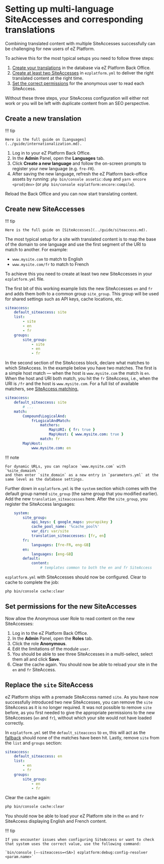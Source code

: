 # Setting up multi-language SiteAccesses and corresponding translations

Combining translated content with multiple SiteAccesses successfully can be challenging for new users of eZ Platform.

To achieve this for the most typical setups you need to follow three steps:

1. [Create your translations](#create-a-new-translation) in the database via eZ Platform Back Office.
1. [Create at least two SiteAccesses](#create-new-siteaccesses) in `ezplatform.yml` to deliver the right translated content at the right time.
1. [Set the correct permissions](#set-permissions-for-the-new-siteaccesses) for the anonymous user to read each SiteAccess.

Without these three steps, your SiteAccess configuration will either not work or you will be left with duplicate content from an SEO perspective.

## Create a new translation

!!! tip

    Here is the full guide on [Languages](../guide/internationalization.md).

1. Log in to your eZ Platform Back Office.
1. In the **Admin** Panel, open the **Languages** tab.
1. Click **Create a new language** and follow the on-screen prompts to register your new language (e.g. `fre-FR`).
1. After saving the new language, refresh the eZ Platform back-office assets by running: `php bin/console assetic:dump` and `yarn encore <prod|dev>` (or `php bin/console ezplatform:encore:compile`).

Reload the Back Office and you can now start translating content.

## Create new SiteAccesses

!!! tip

    Here is the full guide on [SiteAccesses](../guide/siteaccess.md).

The most typical setup for a site with translated content is to map the base of the domain to one language
and use the first segment of the URI to match to another. For example:
- `www.mysite.com` to match to English
- `www.mysite.com/fr` to match to French

To achieve this you need to create at least two new SiteAccesses in your `ezplatform.yml` file.

The first bit of this working example lists the new SiteAccesses `en` and `fr` and adds them both to a common group `site_group`.
This group will be used for shared settings such as API keys, cache locations, etc.

``` yaml
siteaccess:
    default_siteaccess: site
    list:
        - site
        - en
        - fr
    groups:
        site_group:
            - site
            - en
            - fr
```

In the second section of the SiteAccess block, declare what matches to which SiteAccess.
In the example below you have two matches. The first is a simple host match — when the host is `www.mysite.com` the match is `en`.
When the host and URI both match, you hit the `fr` SiteAccess, i.e., when the URI is `/fr` and the host is `www.mysite.com`.
For a full list of available matchers, see [SiteAccess matching.](../guide/siteaccess.md#siteaccess-matching)

``` yaml
siteaccess:
    default_siteaccess: site
        # ...
    match:
        Compound\LogicalAnd:
            frLogicalAndMatch:
                matchers:
                    Map\URI: { fr: true }
                    Map\Host: { www.mysite.com: true }
                match: fr
        Map\Host:
            www.mysite.com: en
```

!!! note

    For dynamic URLs, you can replace `www.mysite.com` with `%site_domain%`
    and then enter `site_domain` as a new entry in `parameters.yml` at the same level as the database settings.

Further down in `ezplatform.yml` is the `system` section which comes with the default group named `site_group` (the same group that you modified earlier).
Add the new `translation_siteaccesses` here. After the `site_group`, you register the SiteAccess languages:

``` yaml
    system:
        site_group:
            api_keys: { google_maps: yourapikey }
            cache_pool_name: '%cache_pool%'
            var_dir: var/site
            translation_siteaccesses: [fr, en]
        fr:
            languages: [fre-FR, eng-GB]
        en:
            languages: [eng-GB]
        default:
            content:
                # templates common to both the en and fr SiteAccess
```

`ezplatform.yml` with SiteAccesses should now be configured. Clear to cache to complete the job:

``` bash
php bin/console cache:clear
```

## Set permissions for the new SiteAccesses

Now allow the Anonymous user Role to read content on the new SiteAccesses:

1. Log in to the eZ Platform Back Office.
1. In the **Admin** Panel, open the **Roles** tab.
1. Click the role **Anonymous**.
1. Edit the limitations of the module `user`.
1. You should be able to see three SiteAccesses in a multi-select, select them all and click **Save**.
1. Clear the cache again. You should now be able to reload your site in the `en` and `fr` SiteAccess.

## Replace the `site` SiteAccess

eZ Platform ships with a premade SiteAccess named `site`. As you have now successfully introduced two new SiteAccesses,
you can remove the `site` SiteAccess as it is no longer required.
It was not possible to remove `site` before, as you first needed to give the appropriate permissions to the new SiteAccesses (`en` and `fr`),
without which your site would not have loaded correctly.

In `ezplatform.yml` set the `default_siteaccess` to `en`,
this will act as the [fallback](../guide/siteaccess/#multilanguage-sites) should none of the matches have been hit.
Lastly, remove `site` from the `list` and `groups` section:

``` yaml
siteaccess:
    default_siteaccess: en
    list:
        - en
        - fr
    groups:
        site_group:
            - en
            - fr
```

Clear the cache again:

``` bash
php bin/console cache:clear
```

You should now be able to load your eZ Platform site in the `en` and `fr` SiteAccess displaying English and French content.

!!! tip
    
    If you encounter issues when configuring SiteAccess or want to check that system uses the correct value, use the following command:
    
    `bin/console [—-siteaccess=<SA>] ezplatform:debug:config-resolver <param.name>`
